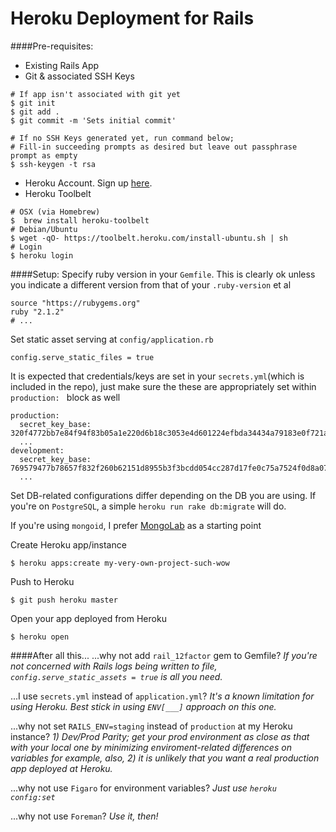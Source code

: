 # Heroku Deployment for Rails
####Pre-requisites:
- Existing Rails App
- Git & associated SSH Keys
```
# If app isn't associated with git yet
$ git init
$ git add .
$ git commit -m 'Sets initial commit'
```
```
# If no SSH Keys generated yet, run command below;
# Fill-in succeeding prompts as desired but leave out passphrase prompt as empty
$ ssh-keygen -t rsa
```
- Heroku Account. Sign up [here].
- Heroku Toolbelt
```
# OSX (via Homebrew)
$  brew install heroku-toolbelt
# Debian/Ubuntu
$ wget -qO- https://toolbelt.heroku.com/install-ubuntu.sh | sh
# Login
$ heroku login
```


####Setup:
Specify ruby version in your `Gemfile`. This is clearly ok unless you indicate a different version from that of your `.ruby-version` et al
```
source "https://rubygems.org"
ruby "2.1.2"
# ...
```
Set static asset serving at `config/application.rb`
```
config.serve_static_files = true
```
It is expected that credentials/keys are set in your `secrets.yml`(which is included in the repo), just make sure the these are appropriately set within `production: ` block as well
```
production:
  secret_key_base: 320f4772bb7e84f94f83b05a1e220d6b18c3053e4d601224efbda34434a79183e0f721a7b12c0ae89a91b9eaba092ceba8f145ddb4fd46dc9016fed6202e5a41
  ...
development:
  secret_key_base: 769579477b78657f832f260b62151d8955b3f3bcdd054cc287d17fe0c75a7524f0d8a07c733c55acbe72e1ce8821e1ef11739a14e525a8443129d26742a10f1f
  ...
```
Set DB-related configurations differ depending on the DB you are using. If you're on `PostgreSQL`, a simple `heroku run rake db:migrate` will do.

If you're using `mongoid`, I prefer [MongoLab] as a starting point

Create Heroku app/instance
```
$ heroku apps:create my-very-own-project-such-wow
```
Push to Heroku
```
$ git push heroku master
```

Open your app deployed from Heroku
```
$ heroku open
```
**<DONE>**


####After all this...
...why not add `rail_12factor` gem to Gemfile? *If you're not concerned with Rails logs being written to file, `config.serve_static_assets = true` is all you need.*

...I use `secrets.yml` instead of `application.yml`? *It's a known limitation for using Heroku. Best stick in using `ENV[___]` approach on this one.*

...why not set `RAILS_ENV=staging` instead of `production` at my Heroku instance? *1) Dev/Prod Parity; get your prod environment as close as that with your local one by minimizing enviroment-related differences on variables for example, also, 2) it is unlikely that you want a real production app deployed at Heroku.*

...why not use `Figaro` for environment variables? *Just use `heroku config:set`*

...why not use `Foreman`? *Use it, then!*

[here]:https://www.heroku.com/
[MongoLab]:https://devcenter.heroku.com/articles/mongolab